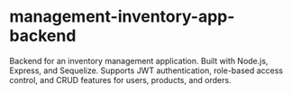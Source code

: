 # management-inventory-app-backend
Backend for an inventory management application. Built with Node.js, Express, and Sequelize. Supports JWT authentication, role-based access control, and CRUD features for users, products, and orders.
